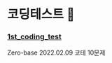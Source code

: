 # 코딩테스트 :memo:
### [1st_coding_test](https://github.com/sgyeong97/Coding-Test/tree/master/1st_coding_test)
Zero-base 2022.02.09 코테 10문제